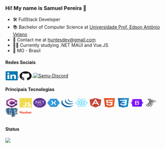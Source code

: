 ### Hi! My name is Samuel Pereira 👋

- 🛠️ FullStack Developer
- 📚 Bachelor of Computer Science at <a href="https://www.unifenas.br/"> Universidade Prof. Edson Antônio Velano</a>
- 📨 Contact me at huntesdev@gmail.com
- 👨‍💻 Currently studying .NET MAUI and Vue.JS
- 📌 MG - Brasil

<div>
  <h4>Redes Sociais</h4>
  <a href="https://www.linkedin.com/in/samuel-pereira-b8838921a/" target="_blank">
     <img align="center" alt="Samu-Linkedin" height="30" width="40" src="https://raw.githubusercontent.com/devicons/devicon/master/icons/linkedin/linkedin-original.svg">
  </a>
   <a href="https://github.com/Huntes" target="_blank">
     <img align="center" alt="Samu-GitHub" height="30" width="40" src="https://raw.githubusercontent.com/devicons/devicon/master/icons/github/github-original.svg">
  </a>
  <a href="https://discord.com/users/Samuka#5816" rel="nofollow" target="_blank">
     <img align="center" alt="Samu-Discord" height="30" width="40" src="https://raw.githubusercontent.com/danielcranney/readme-generator/main/public/icons/socials/discord.svg">
  </a>
</div>

<h4>Principais Tecnologias</h4>
<div style="display: inline_block">
  <img align="center" alt="Samu-Csharp" height="30" width="40" src="https://raw.githubusercontent.com/devicons/devicon/master/icons/csharp/csharp-original.svg">
  <img align="center" alt="Samu-Js" height="30" width="40" src="https://raw.githubusercontent.com/devicons/devicon/master/icons/javascript/javascript-plain.svg">
    <img align="center" alt="Samu-NET" height="30" width="40" src="https://raw.githubusercontent.com/devicons/devicon/master/icons/dotnetcore/dotnetcore-original.svg">
  <img align="center" alt="Samu-Xamarin" height="30" width="40" src="https://raw.githubusercontent.com/devicons/devicon/master/icons/xamarin/xamarin-original.svg">
  <img align="center" alt="Samu-Jquery" height="30" width="40" src="https://raw.githubusercontent.com/devicons/devicon/master/icons/jquery/jquery-original.svg">
  <img align="center" alt="Samu-React" height="30" width="40" src="https://raw.githubusercontent.com/devicons/devicon/master/icons/react/react-original.svg">
  <img align="center" alt="Samu-Angular" height="30" width="40" src="https://raw.githubusercontent.com/devicons/devicon/master/icons/angularjs/angularjs-plain.svg">
  <img align="center" alt="Samu-HTML" height="30" width="40" src="https://raw.githubusercontent.com/devicons/devicon/master/icons/html5/html5-original.svg">
  <img align="center" alt="Samu-CSS" height="30" width="40" src="https://raw.githubusercontent.com/devicons/devicon/master/icons/css3/css3-original.svg">
  <img align="center" alt="Samu-Bootstrap" height="30" width="40" src="https://raw.githubusercontent.com/devicons/devicon/master/icons/bootstrap/bootstrap-original.svg">
  <img align="center" alt="Samu-MSSQL" height="30" width="40" src="https://raw.githubusercontent.com/devicons/devicon/master/icons/microsoftsqlserver/microsoftsqlserver-plain.svg">
  <img align="center" alt="Samu-Postgre" height="30" width="40" src="https://raw.githubusercontent.com/devicons/devicon/master/icons/postgresql/postgresql-original.svg">
    <img align="center" alt="Samu-Knockout" height="30" width="40" src="https://raw.githubusercontent.com/devicons/devicon/master/icons/knockout/knockout-plain-wordmark.svg">
</div>

 ##
 
 <h4>Status</h4>
<div>
  <a href="https://github.com/Huntes"/>
<picture>
  <source
    srcset="https://github-readme-stats.vercel.app/api?username=Huntes&show_icons=true&theme=dracula"
    media="(prefers-color-scheme: dark)"/>
  <source
    srcset="https://github-readme-stats.vercel.app/api?username=Huntes&show_icons=true"
    media="(prefers-color-scheme: light), (prefers-color-scheme: no-preference)"/>
  <img src="https://github-readme-stats.vercel.app/api?username=Huntes&show_icons=true" />
</picture>


